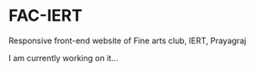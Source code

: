 # FAC-IERT
Responsive front-end website of Fine arts club, IERT, Prayagraj

I am currently working on it…
